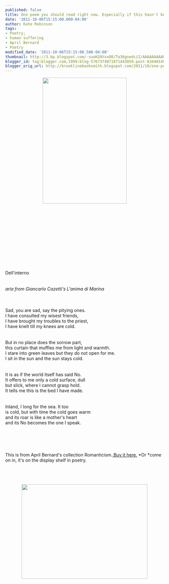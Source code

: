 ```yaml
---
published: false
title: One poem you should read right now. Especially if this hasn't been your week.
date: '2011-10-06T15:15:00.000-04:00'
author: Kate Robinson
tags:
- Poetry;
- human suffering
- April Bernard
- Poetry
modified_date: '2011-10-06T15:15:00.508-04:00'
thumbnail: http://3.bp.blogspot.com/-suoH2AYxxO0/To36gnedciI/AAAAAAAAAUU/0Xe76qqwUjA/s72-c/april.jpg
blogger_id: tag:blogger.com,1999:blog-5767374071871443859.post-6344014916453662471
blogger_orig_url: http://brooklinebooksmith.blogspot.com/2011/10/one-poem-you-should-read-right-now.html
---
```


<a href="http://3.bp.blogspot.com/-suoH2AYxxO0/To36gnedciI/AAAAAAAAAUU/0Xe76qqwUjA/s1600/april.jpg"><img style="TEXT-ALIGN: center; MARGIN: 0px auto 10px; WIDTH: 267px; DISPLAY: block; HEIGHT: 400px; CURSOR: hand" id="BLOGGER_PHOTO_ID_5660455744934081058" border="0" alt="" src="http://3.bp.blogspot.com/-suoH2AYxxO0/To36gnedciI/AAAAAAAAAUU/0Xe76qqwUjA/s400/april.jpg" /></a><br /><br /><br /><br /><br /><div></div><br /><br /><br /><br /><br /><br /><div>Dell'interno</div><br /><br /><em>aria from Giancarlo Cazetti's L'anima di Marina<br /><br /></em><br /><br />Sad, you are sad, say the pitying ones.<br />I have consulted my wisest friends,<br />I have brought my troubles to the priest,<br />I have knelt till my knees are cold.<br /><br /><br />But in no place does the sorrow part,<br />this curtain that muffles me from light and warmth.<br />I stare into green leaves but they do not open for me.<br />I sit in the sun and the sun stays cold.<br /><br /><br />It is as if the world itself has said No.<br />It offers to me only a cold surface, dull<br />but slick, where I cannot grasp hold.<br />It tells me this is the bed I have made.<br /><br /><br />Inland, I long for the sea. It too<br />is cold, but with time the cold goes warm<br />and its roar is like a mother's heart<br />and its No becomes the one I speak.<br /><br /><br /><br /><br /><br /><div>This is from April Bernard's collection Romanticism.<a href="http://www.brooklinebooksmith-shop.com/book/9780393338898"> Buy it here.</a> *Or *come on in, it's on the display shelf in poetry.</div><br /><br /><br /><br /><div><img style="TEXT-ALIGN: center; MARGIN: 0px auto 10px; WIDTH: 400px; DISPLAY: block; HEIGHT: 300px; CURSOR: hand" id="BLOGGER_PHOTO_ID_5660450301317125314" border="0" alt="" src="http://1.bp.blogspot.com/-_DS56Pw5xnc/To31jwbClMI/AAAAAAAAAUM/ErnTuxdFf0w/s400/stephanie.gif" /><br /></div><br /><br /><br /><br /><div></div>